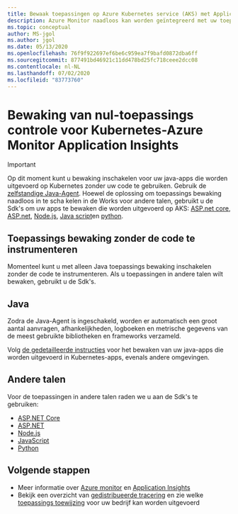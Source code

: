 ```yaml
---
title: Bewaak toepassingen op Azure Kubernetes service (AKS) met Application Insights-Azure Monitor | Microsoft Docs
description: Azure Monitor naadloos kan worden geïntegreerd met uw toepassing die wordt uitgevoerd op Kubernetes, en u kunt de problemen met uw apps in geen enkel moment herkennen.
ms.topic: conceptual
author: MS-jgol
ms.author: jgol
ms.date: 05/13/2020
ms.openlocfilehash: 76f9f922697ef6be6c959ea7f9bafd0872dba6ff
ms.sourcegitcommit: 877491bd46921c11dd478bd25fc718ceee2dcc08
ms.contentlocale: nl-NL
ms.lasthandoff: 07/02/2020
ms.locfileid: "83773760"
---
```

# <a name="zero-instrumentation-application-monitoring-for-kubernetes---azure-monitor-application-insights"></a>Bewaking van nul-toepassings controle voor Kubernetes-Azure Monitor Application Insights

> [!IMPORTANT]
>  Op dit moment kunt u bewaking inschakelen voor uw java-apps die worden uitgevoerd op Kubernetes zonder uw code te gebruiken. Gebruik de [zelfstandige Java-Agent](https://docs.microsoft.com/azure/azure-monitor/app/java-in-process-agent). Hoewel de oplossing om toepassings bewaking naadloos in te scha kelen in de Works voor andere talen, gebruikt u de Sdk's om uw apps te bewaken die worden uitgevoerd op AKS: [ASP.net core](https://docs.microsoft.com/azure/azure-monitor/app/asp-net-core), [ASP.net](https://docs.microsoft.com/azure/azure-monitor/app/asp-net), [Node.js](https://docs.microsoft.com/azure/azure-monitor/app/nodejs), [Java script](https://docs.microsoft.com/azure/azure-monitor/app/javascript)en [python](https://docs.microsoft.com/azure/azure-monitor/app/opencensus-python).

## <a name="application-monitoring-without-instrumenting-the-code"></a>Toepassings bewaking zonder de code te instrumenteren
Momenteel kunt u met alleen Java toepassings bewaking inschakelen zonder de code te instrumenteren. Als u toepassingen in andere talen wilt bewaken, gebruikt u de Sdk's. 

## <a name="java"></a>Java
Zodra de Java-Agent is ingeschakeld, worden er automatisch een groot aantal aanvragen, afhankelijkheden, logboeken en metrische gegevens van de meest gebruikte bibliotheken en frameworks verzameld.

Volg [de gedetailleerde instructies](https://docs.microsoft.com/azure/azure-monitor/app/java-in-process-agent) voor het bewaken van uw java-apps die worden uitgevoerd in Kubernetes-apps, evenals andere omgevingen. 

## <a name="other-languages"></a>Andere talen

Voor de toepassingen in andere talen raden we u aan de Sdk's te gebruiken:
* [ASP.NET Core](https://docs.microsoft.com/azure/azure-monitor/app/asp-net-core)
* [ASP.NET](https://docs.microsoft.com/azure/azure-monitor/app/asp-net)
* [Node.js](https://docs.microsoft.com/azure/azure-monitor/app/nodejs) 
* [JavaScript](https://docs.microsoft.com/azure/azure-monitor/app/javascript)
* [Python](https://docs.microsoft.com/azure/azure-monitor/app/opencensus-python)

## <a name="next-steps"></a>Volgende stappen

* Meer informatie over [Azure monitor](https://docs.microsoft.com/azure/azure-monitor/overview) en [Application Insights](https://docs.microsoft.com/azure/azure-monitor/app/app-insights-overview)
* Bekijk een overzicht van [gedistribueerde tracering](https://docs.microsoft.com/azure/azure-monitor/app/distributed-tracing) en zie welke [toepassings toewijzing](https://docs.microsoft.com/azure/azure-monitor/app/app-map?tabs=net) voor uw bedrijf kan worden uitgevoerd